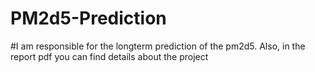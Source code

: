 # PM2d5-Prediction
#I am responsible for the longterm prediction of the pm2d5. Also, in the report pdf you can find details about the project
